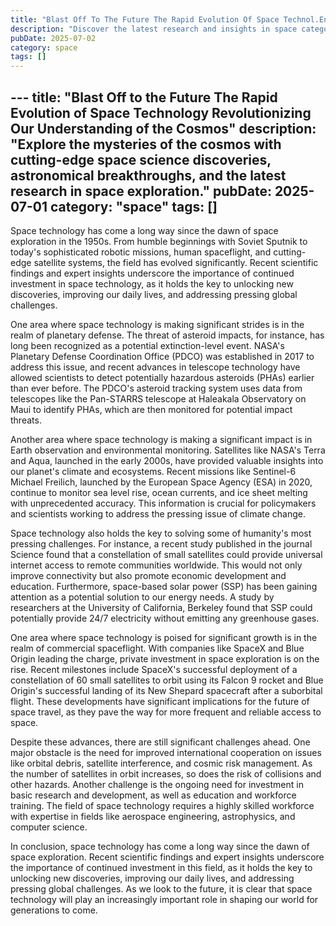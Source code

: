 ```yaml
---
title: "Blast Off To The Future The Rapid Evolution Of Space Technol.En"
description: "Discover the latest research and insights in space category on MindVerse Daily."
pubDate: 2025-07-02
category: space
tags: []
---
```


﻿---
title: "Blast Off to the Future The Rapid Evolution of Space Technology Revolutionizing Our Understanding of the Cosmos"
description: "Explore the mysteries of the cosmos with cutting-edge space science discoveries, astronomical breakthroughs, and the latest research in space exploration."
pubDate: 2025-07-01
category: "space"
tags: []
---

Space technology has come a long way since the dawn of space exploration in the 1950s. From humble beginnings with Soviet Sputnik to today's sophisticated robotic missions, human spaceflight, and cutting-edge satellite systems, the field has evolved significantly. Recent scientific findings and expert insights underscore the importance of continued investment in space technology, as it holds the key to unlocking new discoveries, improving our daily lives, and addressing pressing global challenges.

One area where space technology is making significant strides is in the realm of planetary defense. The threat of asteroid impacts, for instance, has long been recognized as a potential extinction-level event. NASA's Planetary Defense Coordination Office (PDCO) was established in 2017 to address this issue, and recent advances in telescope technology have allowed scientists to detect potentially hazardous asteroids (PHAs) earlier than ever before. The PDCO's asteroid tracking system uses data from telescopes like the Pan-STARRS telescope at Haleakala Observatory on Maui to identify PHAs, which are then monitored for potential impact threats.

Another area where space technology is making a significant impact is in Earth observation and environmental monitoring. Satellites like NASA's Terra and Aqua, launched in the early 2000s, have provided valuable insights into our planet's climate and ecosystems. Recent missions like Sentinel-6 Michael Freilich, launched by the European Space Agency (ESA) in 2020, continue to monitor sea level rise, ocean currents, and ice sheet melting with unprecedented accuracy. This information is crucial for policymakers and scientists working to address the pressing issue of climate change.

Space technology also holds the key to solving some of humanity's most pressing challenges. For instance, a recent study published in the journal Science found that a constellation of small satellites could provide universal internet access to remote communities worldwide. This would not only improve connectivity but also promote economic development and education. Furthermore, space-based solar power (SSP) has been gaining attention as a potential solution to our energy needs. A study by researchers at the University of California, Berkeley found that SSP could potentially provide 24/7 electricity without emitting any greenhouse gases.

One area where space technology is poised for significant growth is in the realm of commercial spaceflight. With companies like SpaceX and Blue Origin leading the charge, private investment in space exploration is on the rise. Recent milestones include SpaceX's successful deployment of a constellation of 60 small satellites to orbit using its Falcon 9 rocket and Blue Origin's successful landing of its New Shepard spacecraft after a suborbital flight. These developments have significant implications for the future of space travel, as they pave the way for more frequent and reliable access to space.

Despite these advances, there are still significant challenges ahead. One major obstacle is the need for improved international cooperation on issues like orbital debris, satellite interference, and cosmic risk management. As the number of satellites in orbit increases, so does the risk of collisions and other hazards. Another challenge is the ongoing need for investment in basic research and development, as well as education and workforce training. The field of space technology requires a highly skilled workforce with expertise in fields like aerospace engineering, astrophysics, and computer science.

In conclusion, space technology has come a long way since the dawn of space exploration. Recent scientific findings and expert insights underscore the importance of continued investment in this field, as it holds the key to unlocking new discoveries, improving our daily lives, and addressing pressing global challenges. As we look to the future, it is clear that space technology will play an increasingly important role in shaping our world for generations to come.

